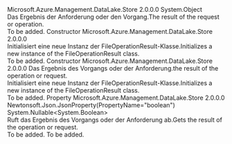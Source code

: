 <Type Name="FileOperationResult" FullName="Microsoft.Azure.Management.DataLake.Store.Models.FileOperationResult">
  <TypeSignature Language="C#" Value="public class FileOperationResult" />
  <TypeSignature Language="ILAsm" Value=".class public auto ansi beforefieldinit FileOperationResult extends System.Object" />
  <TypeSignature Language="DocId" Value="T:Microsoft.Azure.Management.DataLake.Store.Models.FileOperationResult" />
  <TypeSignature Language="VB.NET" Value="Public Class FileOperationResult" />
  <TypeSignature Language="F#" Value="type FileOperationResult = class" />
  <AssemblyInfo>
    <AssemblyName>Microsoft.Azure.Management.DataLake.Store</AssemblyName>
    <AssemblyVersion>2.0.0.0</AssemblyVersion>
  </AssemblyInfo>
  <Base>
    <BaseTypeName>System.Object</BaseTypeName>
  </Base>
  <Interfaces />
  <Docs>
    <summary>
            <span data-ttu-id="ed959-101">Das Ergebnis der Anforderung oder den Vorgang.</span><span class="sxs-lookup"><span data-stu-id="ed959-101">The result of the request or operation.</span></span>
            </summary>
    <remarks>To be added.</remarks>
  </Docs>
  <Members>
    <Member MemberName=".ctor">
      <MemberSignature Language="C#" Value="public FileOperationResult ();" />
      <MemberSignature Language="ILAsm" Value=".method public hidebysig specialname rtspecialname instance void .ctor() cil managed" />
      <MemberSignature Language="DocId" Value="M:Microsoft.Azure.Management.DataLake.Store.Models.FileOperationResult.#ctor" />
      <MemberSignature Language="VB.NET" Value="Public Sub New ()" />
      <MemberType>Constructor</MemberType>
      <AssemblyInfo>
        <AssemblyName>Microsoft.Azure.Management.DataLake.Store</AssemblyName>
        <AssemblyVersion>2.0.0.0</AssemblyVersion>
      </AssemblyInfo>
      <Parameters />
      <Docs>
        <summary>
            <span data-ttu-id="ed959-102">Initialisiert eine neue Instanz der FileOperationResult-Klasse.</span><span class="sxs-lookup"><span data-stu-id="ed959-102">Initializes a new instance of the FileOperationResult class.</span></span>
            </summary>
        <remarks>To be added.</remarks>
      </Docs>
    </Member>
    <Member MemberName=".ctor">
      <MemberSignature Language="C#" Value="public FileOperationResult (Nullable&lt;bool&gt; operationResult = null);" />
      <MemberSignature Language="ILAsm" Value=".method public hidebysig specialname rtspecialname instance void .ctor(valuetype System.Nullable`1&lt;bool&gt; operationResult) cil managed" />
      <MemberSignature Language="DocId" Value="M:Microsoft.Azure.Management.DataLake.Store.Models.FileOperationResult.#ctor(System.Nullable{System.Boolean})" />
      <MemberSignature Language="VB.NET" Value="Public Sub New (Optional operationResult As Nullable(Of Boolean) = null)" />
      <MemberSignature Language="F#" Value="new Microsoft.Azure.Management.DataLake.Store.Models.FileOperationResult : Nullable&lt;bool&gt; -&gt; Microsoft.Azure.Management.DataLake.Store.Models.FileOperationResult" Usage="new Microsoft.Azure.Management.DataLake.Store.Models.FileOperationResult operationResult" />
      <MemberType>Constructor</MemberType>
      <AssemblyInfo>
        <AssemblyName>Microsoft.Azure.Management.DataLake.Store</AssemblyName>
        <AssemblyVersion>2.0.0.0</AssemblyVersion>
      </AssemblyInfo>
      <Parameters>
        <Parameter Name="operationResult" Type="System.Nullable&lt;System.Boolean&gt;" />
      </Parameters>
      <Docs>
        <param name="operationResult"><span data-ttu-id="ed959-103">Das Ergebnis des Vorgangs oder der Anforderung.</span><span class="sxs-lookup"><span data-stu-id="ed959-103">the result of the operation or request.</span></span></param>
        <summary>
            <span data-ttu-id="ed959-104">Initialisiert eine neue Instanz der FileOperationResult-Klasse.</span><span class="sxs-lookup"><span data-stu-id="ed959-104">Initializes a new instance of the FileOperationResult class.</span></span>
            </summary>
        <remarks>To be added.</remarks>
      </Docs>
    </Member>
    <Member MemberName="OperationResult">
      <MemberSignature Language="C#" Value="public Nullable&lt;bool&gt; OperationResult { get; }" />
      <MemberSignature Language="ILAsm" Value=".property instance valuetype System.Nullable`1&lt;bool&gt; OperationResult" />
      <MemberSignature Language="DocId" Value="P:Microsoft.Azure.Management.DataLake.Store.Models.FileOperationResult.OperationResult" />
      <MemberSignature Language="VB.NET" Value="Public ReadOnly Property OperationResult As Nullable(Of Boolean)" />
      <MemberSignature Language="F#" Value="member this.OperationResult : Nullable&lt;bool&gt;" Usage="Microsoft.Azure.Management.DataLake.Store.Models.FileOperationResult.OperationResult" />
      <MemberType>Property</MemberType>
      <AssemblyInfo>
        <AssemblyName>Microsoft.Azure.Management.DataLake.Store</AssemblyName>
        <AssemblyVersion>2.0.0.0</AssemblyVersion>
      </AssemblyInfo>
      <Attributes>
        <Attribute>
          <AttributeName>Newtonsoft.Json.JsonProperty(PropertyName="boolean")</AttributeName>
        </Attribute>
      </Attributes>
      <ReturnValue>
        <ReturnType>System.Nullable&lt;System.Boolean&gt;</ReturnType>
      </ReturnValue>
      <Docs>
        <summary>
            <span data-ttu-id="ed959-105">Ruft das Ergebnis des Vorgangs oder der Anforderung ab.</span><span class="sxs-lookup"><span data-stu-id="ed959-105">Gets the result of the operation or request.</span></span>
            </summary>
        <value>To be added.</value>
        <remarks>To be added.</remarks>
      </Docs>
    </Member>
  </Members>
</Type>